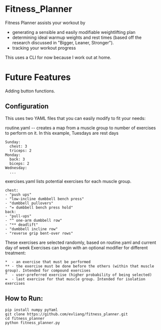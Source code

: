 # Fitness_Planner
Fitness Planner assists your workout by
- generating a sensible and easily modifiable weightlifting plan
- determining ideal warmup weights and rest times (based off the research discussed in "Bigger, Leaner, Stronger").
- tracking your workout progress

This uses a CLI for now because I work out at home.
# Future Features
Adding button functions. 

## Configuration

This uses two YAML files that you can easily modify to fit your needs:

routine.yaml -- creates a map from a muscle group to number of exercises to perform on it. In this example, Tuesdays are rest days
```
Sunday:
  chest: 3
  triceps: 2
Monday:
  back: 3
  biceps: 2
Wednesday:
  ...
```

exercises.yaml lists potential exercises for each muscle group.
```
chest:
- "push ups"
- "low-incline dumbbell bench press"
- "dumbbell pullovers"
- "= dumbbell bench press hold"
back:
- "pull-ups"
- "^ one-arm dumbbell row"
- "** deadlift"
- "dumbbell incline row"
- "reverse grip bent-over rows"
```

These exercises are selected randomly, based on routine.yaml and current day of week
Exercises can begin with an optional modifier for different treatment:
```
*  - an exercise that must be performed
** - the exercise must be done before the others (within that muscle group). Intended for compound exercises
^  - user-preferred exercise (higher probability of being selected)
=  - last exercise for that muscle group. Intended for isolation exercises
```

## How to Run:

```
pip install numpy pyYaml
git clone https://github.com/evliang/fitness_planner.git
cd fitness_planner
python fitness_planner.py
```